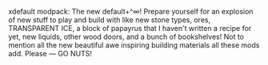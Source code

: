 xdefault modpack:
	The new default+^∞!
	Prepare yourself for an explosion of new stuff to play and build with like new stone types, ores, TRANSPARENT ICE, a block of papayrus that I haven't written a recipe for yet, new liquids, other wood doors, and a bunch of bookshelves! Not to mention all the new beautiful awe inspiring building materials all these mods add. Please — GO NUTS!

